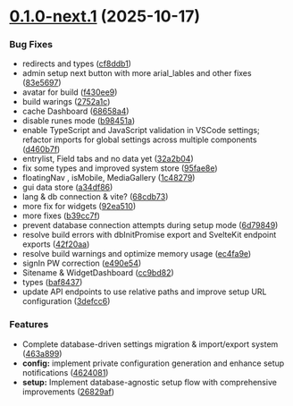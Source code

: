 # [0.1.0-next.1](https://github.com/SveltyCMS/SveltyCMS/compare/v0.0.4...v0.1.0-next.1) (2025-10-17)

### Bug Fixes

- redirects and types ([cf8ddb1](https://github.com/SveltyCMS/SveltyCMS/commit/cf8ddb1d0a725a9b032aff5ef1d0457972ff84ee))
- admin setup next button with more arial_lables and other fixes ([83e5697](https://github.com/SveltyCMS/SveltyCMS/commit/83e569796649a446daca54a9aeaccee33b5ebce0))
- avatar for build ([f430ee9](https://github.com/SveltyCMS/SveltyCMS/commit/f430ee933f37d9dfa377b0043b2e1c7a4803efda))
- build warings ([2752a1c](https://github.com/SveltyCMS/SveltyCMS/commit/2752a1c19da012102463ef72a873f2600f29eb14))
- cache Dashboard ([68658a4](https://github.com/SveltyCMS/SveltyCMS/commit/68658a4aee0f8216bc69cad89ddb747ed74d7e76))
- disable runes mode ([b98451a](https://github.com/SveltyCMS/SveltyCMS/commit/b98451adfbbb81e722cea7d86f6b12b5ba88247f))
- enable TypeScript and JavaScript validation in VSCode settings; refactor imports for global settings across multiple components ([d460b7f](https://github.com/SveltyCMS/SveltyCMS/commit/d460b7fe316ec09681d6531c819512c25c2fc9d4))
- entrylist, Field tabs and no data yet ([32a2b04](https://github.com/SveltyCMS/SveltyCMS/commit/32a2b042bcc7e2030d144994f48474d40a54efe7))
- fix some types and improved system store ([95fae8e](https://github.com/SveltyCMS/SveltyCMS/commit/95fae8e6cc6063eae915ea85cbdd845a0af9bbe6))
- floatingNav , isMobile, MediaGallery ([1c48279](https://github.com/SveltyCMS/SveltyCMS/commit/1c4827916494daf2d72c9cb0c61e40eb99464bec))
- gui data store ([a34df86](https://github.com/SveltyCMS/SveltyCMS/commit/a34df86dfc858272daddd905425a01281be39c61))
- lang & db connection & vite? ([68cdb73](https://github.com/SveltyCMS/SveltyCMS/commit/68cdb73fa304b79b3b73dde3a46384a07beca600))
- more fix for widgets ([92ea510](https://github.com/SveltyCMS/SveltyCMS/commit/92ea5109b55cc9eb0e69df65602f818502261de9))
- more fixes ([b39cc7f](https://github.com/SveltyCMS/SveltyCMS/commit/b39cc7fbff0ae61b972d237b0ffe19cd43100df7))
- prevent database connection attempts during setup mode ([6d79849](https://github.com/SveltyCMS/SveltyCMS/commit/6d79849b8bbb0ac6a629e016bf7ff11cff6aa34a))
- resolve build errors with dbInitPromise export and SvelteKit endpoint exports ([42f20aa](https://github.com/SveltyCMS/SveltyCMS/commit/42f20aa0d428d48facb1e5833c5a979bc0aef2d2))
- resolve build warnings and optimize memory usage ([ec4fa9e](https://github.com/SveltyCMS/SveltyCMS/commit/ec4fa9e756d2a3bbbd6ca8cdbf7041ceea4c4227))
- signIn PW correction ([e490e54](https://github.com/SveltyCMS/SveltyCMS/commit/e490e543892987ddee2d55b60f231f2fca4c1a9e))
- Sitename & WidgetDashboard ([cc9bd82](https://github.com/SveltyCMS/SveltyCMS/commit/cc9bd8262e69d34ebb13844f30899441ada1a244))
- types ([baf8437](https://github.com/SveltyCMS/SveltyCMS/commit/baf843790f511ec6811daabe1ead6fd26a408d8b))
- update API endpoints to use relative paths and improve setup URL configuration ([3defcc6](https://github.com/SveltyCMS/SveltyCMS/commit/3defcc632c580db3bdad4cfb4f2c77b940b16031))

### Features

- Complete database-driven settings migration & import/export system ([463a899](https://github.com/SveltyCMS/SveltyCMS/commit/463a899941b244b1d3d88cf4853f54ff97663f11))
- **config:** implement private configuration generation and enhance setup notifications ([4624081](https://github.com/SveltyCMS/SveltyCMS/commit/46240816060f1c9a48f68beda3139d37b4ee2329))
- **setup:** Implement database-agnostic setup flow with comprehensive improvements ([26829af](https://github.com/SveltyCMS/SveltyCMS/commit/26829af24e67c6413c18ce5ecb4575fefb3b40c1))
